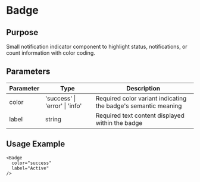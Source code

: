 # Badge

## Purpose
Small notification indicator component to highlight status, notifications, or count information with color coding.

## Parameters

| Parameter | Type | Description |
|-----------|------|-------------|
| color | 'success' \| 'error' \| 'info' | Required color variant indicating the badge's semantic meaning |
| label | string | Required text content displayed within the badge |

## Usage Example
```tsx
<Badge 
  color="success"
  label="Active"
/>
```